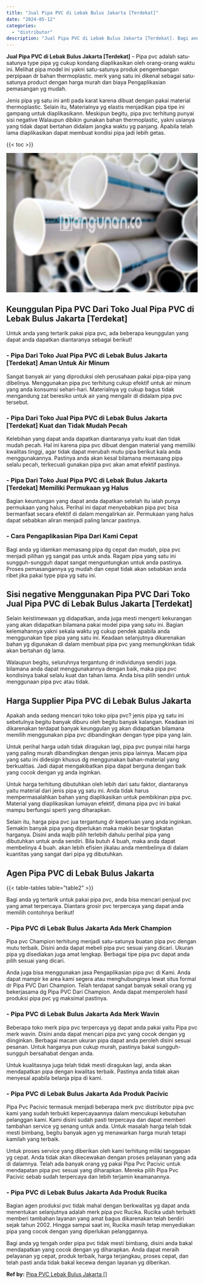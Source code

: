 ```yaml
---
title: "Jual Pipa PVC di Lebak Bulus Jakarta [Terdekat]"
date: "2024-05-12"
categories: 
  - "distributor"
description: "Jual Pipa PVC di Lebak Bulus Jakarta [Terdekat]. Bagi anda yg tengah order pipa pvc tidak mesti bimbang, disini anda bakal mendapatkan yang cocok dengan yg d..."
---
```


**Jual Pipa PVC di Lebak Bulus Jakarta \[Terdekat\]** – Pipa pvc adalah satu-satunya type pipa yg cukup kondang diaplikasikan oleh orang-orang waktu ini. Melihat pipa model ini yakni satu-satunya produk pengembangan perpipaan dr bahan thermoplastic. merk yang satu ini dikenal sebagai satu-satunya product dengan harga murah dan biaya Pengaplikasian pemasangan yg mudah.

Jenis pipa yg satu ini anti pada karat karena dibuat dengan pakai material thermoplastic. Selain itu, Materialnya yg elastis menjadikan pipa tipe ini gampang untuk diaplikasikann. Meskipun begitu, pipa pvc terhitung punyai sisi negative Walaupun dibikin gunakan bahan thermoplastic, yakni usianya yang tidak dapat bertahan didalam jangka waktu yg panjang. Apabila telah lama diaplikasikan dapat membuat kondisi pipa jadi lebih getas.

{{< toc >}}

![Jual Pipa PVC di Lebak Bulus Jakarta [Terdekat]](/images/jaul-pipa-pvc-04.png)

## Keunggulan Pipa PVC Dari Toko Jual Pipa PVC di Lebak Bulus Jakarta \[Terdekat\]

Untuk anda yang tertarik pakai pipa pvc, ada beberapa keunggulan yang dapat anda dapatkan diantaranya sebagai berikut!

### \- Pipa Dari Toko Jual Pipa PVC di Lebak Bulus Jakarta \[Terdekat\] Aman Untuk Air Minum

Sangat banyak air yang diproduksi oleh perusahaan pakai pipa-pipa yang dibelinya. Menggunakan pipa pvc terhitung cukup efektif untuk air minum yang anda konsumsi sehari-hari. Materialnya yg cukup bagus tidak mengandung zat beresiko untuk air yang mengalir di didalam pipa pvc tersebut.

### \- Pipa Dari Toko Jual Pipa PVC di Lebak Bulus Jakarta \[Terdekat\] Kuat dan Tidak Mudah Pecah

Kelebihan yang dapat anda dapatkan diantaranya yaitu kuat dan tidak mudah pecah. Hal ini karena pipa pvc dibuat dengan material yang memiliki kwalitas tinggi, agar tidak dapat merubah mutu pipa berikut kala anda menggunakannya. Pastinya anda akan kesal bilamana memasang pipa selalu pecah, terkecuali gunakan pipa pvc akan amat efektif pastinya.

### \- Pipa Dari Toko Jual Pipa PVC di Lebak Bulus Jakarta \[Terdekat\] Memiliki Permukaan yg Halus

Bagian keuntungan yang dapat anda dapatkan setelah itu ialah punya permukaan yang halus. Perihal ini dapat menyebabkan pipa pvc bisa bermanfaat secara efektif di dalam mengalirkan air. Permukaan yang halus dapat sebabkan aliran menjadi paling lancar pastinya.

### \- Cara Pengaplikasian Pipa Dari Kami Cepat

Bagi anda yg idamkan memasang pipa dg cepat dan mudah, pipa pvc menjadi pilihan yg sangat pas untuk anda. Ragam pipa yang satu ini sungguh-sungguh dapat sangat menguntungkan untuk anda pastinya. Proses pemasangannya yg mudah dan cepat tidak akan sebabkan anda ribet jika pakai type pipa yg satu ini.

## Sisi negative Menggunakan Pipa PVC Dari Toko Jual Pipa PVC di Lebak Bulus Jakarta \[Terdekat\]

Selain keistimewaan yg didapatkan, anda juga mesti mengerti kekurangan yang akan didapatkan bilamana pakai model pipa yang satu ini. Bagian kelemahannya yakni sekala waktu yg cukup pendek apabila anda menggunakan tipe pipa yang satu ini. Keadaan selanjutnya dikarenakan bahan yg digunakan di dalam membuat pipa pvc yang memungkinkan tidak akan bertahan dg lama.

Walaupun begitu, seluruhnya tergantung dr individunya sendiri juga. bilamana anda dapat menggunakannya dengan baik, maka pipa pvc kondisinya bakal selalu kuat dan tahan lama. Anda bisa pilih sendiri untuk menggunaan pipa pvc atau tidak.

## Harga Supplier Pipa PVC di Lebak Bulus Jakarta

Apakah anda sedang mencari toko toko pipa pvc? jenis pipa yg satu ini sebetulnya begitu banyak diburu oleh begitu banyak kalangan. Keadaan ini dikarenakan terdapat banyak keunggulan yg akan didapatkan bilamana memilih menggunakan pipa pvc dibandingkan dengan type pipa yang lain.

Untuk perihal harga udah tidak diragukan lagi, pipa pvc punyai nilai harga yang paling murah dibandingkan dengan jenis pipa lainnya. Macam pipa yang satu ini didesign khusus dg menggunakan bahan-material yang berkualtias. Jadi dapat mengakibatkan pipa dapat berguna dengan baik yang cocok dengan yg anda inginkan.

Untuk harga terhitung dibutuhkan oleh lebih dari satu faktor, diantaranya yaitu material dari jenis pipa yg satu ini. Anda tidak harus mempermasalahkan bahan yang diaplikasikan untuk pembikinan pipa pvc. Material yang diaplikasikan lumayan efektif, dimana pipa pvc ini bakal mampu berfungsi sperti yang diharapkan.

Selain itu, harga pipa pvc jua tergantung dr keperluan yang anda inginkan. Semakin banyak pipa yang diperlukan maka makin besar tingkatan harganya. Disini anda wajib pilih terlebih dahulu perihal pipa yang dibutuhkan untuk anda sendiri. Bila butuh 4 buah, maka anda dapat membelinya 4 buah. akan lebih efisien jikalau anda membelinya di dalam kuantitas yang sangat dari pipa yg dibutuhkan.

## Agen Pipa PVC di Lebak Bulus Jakarta

{{< table-tables table="table2" >}}

Bagi anda yg tertarik untuk pakai pipa pvc, anda bisa mencari penjual pvc yang amat terpercaya. Diantara grosir pvc terpercaya yang dapat anda memilih contohnya berikut!

### \- Pipa PVC di Lebak Bulus Jakarta Ada Merk Champion

Pipa pvc Champion terhitung menjadi satu-satunya buatan pipa pvc dengan mutu terbaik. Disini anda dapat mebeli pipa pvc sesuai yang dicari. Ukuran pipa yg disediakan juga amat lengkap. Berbagai tipe pipa pvc dapat anda pilih sesuai yang dicari.

Anda juga bisa menggunakan jasa Pengaplikasian pipa pvc di Kami. Anda dapat mampir ke area kami segera atau menghubunginya lewat situs formal dr Pipa PVC Dari Champion. Telah terdapat sangat banyak sekali orang yg bekerjasama dg Pipa PVC Dari Champion. Anda dapat memperoleh hasil produksi pipa pvc yg maksimal pastinya.

### \- Pipa PVC di Lebak Bulus Jakarta Ada Merk Wavin

Beberapa toko merk pipa pvc terpercaya yg dapat anda pakai yaitu Pipa pvc merk wavin. Disini anda dapat mencari pipa pvc yang cocok dengan yg diinginkan. Berbagai macam ukuran pipa dapat anda peroleh disini sesuai pesanan. Untuk harganya pun cukup murah, pastinya bakal sungguh-sungguh bersahabat dengan anda.

Untuk kualitasnya juga telah tidak mesti diragukan lagi, anda akan mendapatkan pipa dengan kwalitas terbaik. Pastinya anda tidak akan menyesal apabila belanja pipa di kami.

### \- Pipa PVC di Lebak Bulus Jakarta Ada Produk Pacivic

Pipa Pvc Pacivic termasuk menjadi beberapa merk pvc distributor pipa pvc kami yang sudah terbukti kepercayaannya dalam mencukupi kebutuhan pelanggan kami. Kami disini sudah pasti terpercaya dan dapat memberi tambahan service yg senang untuk anda. Untuk masalah harga telah tidak mesti bimbang, begitu banyak agen yg menawarkan harga murah tetapi kamilah yang terbaik.

Untuk proses service yang diberikan oleh kami terhitung miliki tanggapan yg cepat. Anda tidak akan dikecewakan dengan proses pelayanan yang ada di dalamnya. Telah ada banyak orang yg pakai Pipa Pvc Pacivic untuk mendapatan pipa pvc sesuai yang diharapkan. Mereka pilih Pipa Pvc Pacivic sebab sudah terpercaya dan lebih terjamin keamanannya.

### \- Pipa PVC di Lebak Bulus Jakarta Ada Produk Rucika

Bagian agen produksi pvc tidak mahal dengan berkwalitas yg dapat anda menentukan selanjutnya adalah merk pipa pvc Rucika. Rucika udah terbukti memberi tambahan layanan yang amat bagus dikarenakan telah berdiri sejak tahun 2002. Hingga sampai saat ini, Rucika masih tetap menyediakan pipa yang cocok dengan yang diperlukan pelanggannya.

Bagi anda yg tengah order pipa pvc tidak mesti bimbang, disini anda bakal mendapatkan yang cocok dengan yg diharapkan. Anda dapat meraih pelayanan yg cepat, produk terbaik, harga terjangkau, proses cepat, dan telah pasti anda tidak bakal kecewa dengan layanan yg diberikan.

**Ref by:** [Pipa PVC Lebak Bulus Jakarta []](https://id.wikipedia.org/wiki/Pipa)
